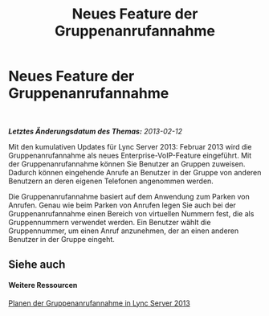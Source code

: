 ﻿---
title: Neues Feature der Gruppenanrufannahme
TOCTitle: Neues Feature der Gruppenanrufannahme
ms:assetid: 59ec90d6-0ec6-4635-91f9-78a6dd02b93c
ms:mtpsurl: https://technet.microsoft.com/de-de/library/JJ945630(v=OCS.15)
ms:contentKeyID: 52056339
ms.date: 05/19/2016
mtps_version: v=OCS.15
ms.translationtype: HT
---

# Neues Feature der Gruppenanrufannahme

 

_**Letztes Änderungsdatum des Themas:** 2013-02-12_

Mit den kumulativen Updates für Lync Server 2013: Februar 2013 wird die Gruppenanrufannahme als neues Enterprise-VoIP-Feature eingeführt. Mit der Gruppenanrufannahme können Sie Benutzer an Gruppen zuweisen. Dadurch können eingehende Anrufe an Benutzer in der Gruppe von anderen Benutzern an deren eigenen Telefonen angenommen werden.

Die Gruppenanrufannahme basiert auf dem Anwendung zum Parken von Anrufen. Genau wie beim Parken von Anrufen legen Sie auch bei der Gruppenanrufannahme einen Bereich von virtuellen Nummern fest, die als Gruppennummern verwendet werden. Ein Benutzer wählt die Gruppennummer, um einen Anruf anzunehmen, der an einen anderen Benutzer in der Gruppe eingeht.

## Siehe auch

#### Weitere Ressourcen

[Planen der Gruppenanrufannahme in Lync Server 2013](lync-server-2013-planning-for-group-call-pickup.md)

